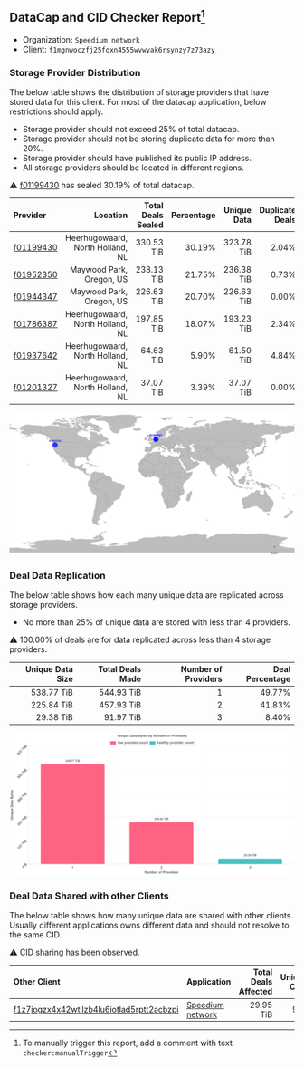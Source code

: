 ## DataCap and CID Checker Report[^1]
 - Organization: `Speedium network`
 - Client: `f1mgnwoczfj25foxn4555wvwyak6rsynzy7z73azy`
### Storage Provider Distribution
The below table shows the distribution of storage providers that have stored data for this client.
For most of the datacap application, below restrictions should apply.
 - Storage provider should not exceed 25% of total datacap.
 - Storage provider should not be storing duplicate data for more than 20%.
 - Storage provider should have published its public IP address.
 - All storage providers should be located in different regions.

⚠️ [f01199430](https://filfox.info/en/address/f01199430) has sealed 30.19% of total datacap.

| Provider                                              |                         Location | Total Deals Sealed | Percentage | Unique Data | Duplicate Deals |
| :---------------------------------------------------- | -------------------------------: | -----------------: | ---------: | ----------: | --------------: |
| [f01199430](https://filfox.info/en/address/f01199430) | Heerhugowaard, North Holland, NL |         330.53 TiB |     30.19% |  323.78 TiB |           2.04% |
| [f01952350](https://filfox.info/en/address/f01952350) |         Maywood Park, Oregon, US |         238.13 TiB |     21.75% |  236.38 TiB |           0.73% |
| [f01944347](https://filfox.info/en/address/f01944347) |         Maywood Park, Oregon, US |         226.63 TiB |     20.70% |  226.63 TiB |           0.00% |
| [f01786387](https://filfox.info/en/address/f01786387) | Heerhugowaard, North Holland, NL |         197.85 TiB |     18.07% |  193.23 TiB |           2.34% |
| [f01937642](https://filfox.info/en/address/f01937642) | Heerhugowaard, North Holland, NL |          64.63 TiB |      5.90% |   61.50 TiB |           4.84% |
| [f01201327](https://filfox.info/en/address/f01201327) | Heerhugowaard, North Holland, NL |          37.07 TiB |      3.39% |   37.07 TiB |           0.00% |

![Provider Distribution](https://raw.githubusercontent.com/data-preservation-programs/filplus-checker-assets/main/filecoin-project/filecoin-plus-large-datasets/issues/488/1671008136220.png)
### Deal Data Replication
The below table shows how each many unique data are replicated across storage providers.
- No more than 25% of unique data are stored with less than 4 providers.

⚠️ 100.00% of deals are for data replicated across less than 4 storage providers.

| Unique Data Size | Total Deals Made | Number of Providers | Deal Percentage |
| ---------------: | ---------------: | ------------------: | --------------: |
|       538.77 TiB |       544.93 TiB |                   1 |          49.77% |
|       225.84 TiB |       457.93 TiB |                   2 |          41.83% |
|        29.38 TiB |        91.97 TiB |                   3 |           8.40% |

![Replication Distribution](https://raw.githubusercontent.com/data-preservation-programs/filplus-checker-assets/main/filecoin-project/filecoin-plus-large-datasets/issues/488/1671008136780.png)
### Deal Data Shared with other Clients
The below table shows how many unique data are shared with other clients.
Usually different applications owns different data and should not resolve to the same CID.

⚠️ CID sharing has been observed.

| Other Client                                                                                                          | Application                                                                                     | Total Deals Affected | Unique CIDs |        Verifier |
| :-------------------------------------------------------------------------------------------------------------------- | :---------------------------------------------------------------------------------------------- | -------------------: | ----------: | --------------: |
| [f1z7jogzx4x42wtilzb4lu6iotlad5rptt2acbzpi](https://filfox.info/en/address/f1z7jogzx4x42wtilzb4lu6iotlad5rptt2acbzpi) | [Speedium network](https://github.com/filecoin-project/filecoin-plus-large-datasets/issues/339) |            29.95 TiB |         909 | LDN v3 multisig |

[^1]: To manually trigger this report, add a comment with text `checker:manualTrigger`
